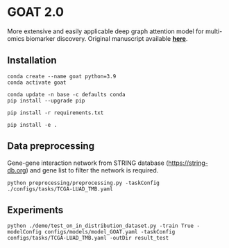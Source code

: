 # GOAT 2.0
More extensive and easily applicable deep graph attention model for multi-omics biomarker discovery.
Original manuscript available [**here**](https://academic.oup.com/bioinformatics/article/39/10/btad582/7280697).

## Installation
~~~
conda create --name goat python=3.9
conda activate goat

conda update -n base -c defaults conda
pip install --upgrade pip
~~~


~~~
pip install -r requirements.txt
~~~

~~~
pip install -e .
~~~

## Data preprocessing
Gene-gene interaction network from STRING database (https://string-db.org) and gene list to filter the network is required.
~~~
python preprocessing/preprocessing.py -taskConfig ./configs/tasks/TCGA-LUAD_TMB.yaml 
~~~

## Experiments
~~~
python ./demo/test_on_in_distribution_dataset.py -train True -modelConfig configs/models/model_GOAT.yaml -taskConfig configs/tasks/TCGA-LUAD_TMB.yaml -outDir result_test
~~~

